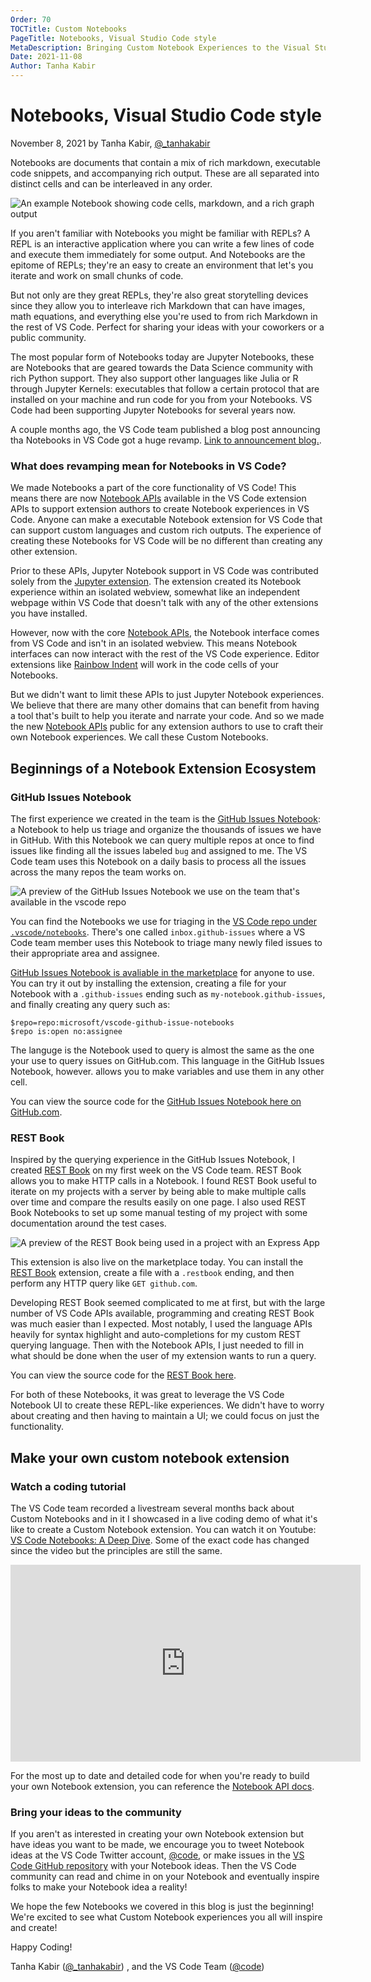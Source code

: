 ```yaml
---
Order: 70
TOCTitle: Custom Notebooks
PageTitle: Notebooks, Visual Studio Code style
MetaDescription: Bringing Custom Notebook Experiences to the Visual Studio Code Extension Marketplace.
Date: 2021-11-08
Author: Tanha Kabir
---
```


# Notebooks, Visual Studio Code style

November 8, 2021 by Tanha Kabir, [@_tanhakabir](https://twitter.com/_tanhakabir)

Notebooks are documents that contain a mix of rich markdown, executable code snippets, and accompanying rich output. These are all separated into distinct cells and can be interleaved in any order.

![An example Notebook showing code cells, markdown, and a rich graph output](notebook.png)

If you aren't familiar with Notebooks you might be familiar with REPLs? A REPL is an interactive application where you can write a few lines of code and execute them immediately for some output. And Notebooks are the epitome of REPLs; they're an easy to create an environment that let's you iterate and work on small chunks of code.

But not only are they great REPLs, they're also great storytelling devices since they allow you to interleave rich Markdown that can have images, math equations, and everything else you're used to from rich Markdown in the rest of VS Code. Perfect for sharing your ideas with your coworkers or a public community.

The most popular form of Notebooks today are Jupyter Notebooks, these are Notebooks that are geared towards the Data Science community with rich Python support. They also support other languages like Julia or R through Jupyter Kernels: executables that follow a certain protocol that are installed on your machine and run code for you from your Notebooks. VS Code had been supporting Jupyter Notebooks for several years now.

A couple months ago, the VS Code team published a blog post announcing tha Notebooks in VS Code got a huge revamp. [Link to announcement blog.](blogs/2021/08/05/notebooks).


### What does revamping mean for Notebooks in VS Code?

We made Notebooks a part of the core functionality of VS Code! This means there are now [Notebook APIs](api/extension-guides/notebook) available in the VS Code extension APIs to support extension authors to create Notebook experiences in VS Code. Anyone can make a executable Notebook extension for VS Code that can support custom languages and custom rich outputs. The experience of creating these Notebooks for VS Code will be no different than creating any other extension.

Prior to these APIs, Jupyter Notebook support in VS Code was contributed solely from the [Jupyter extension](https://marketplace.visualstudio.com/items?itemName=ms-toolsai.jupyter). The extension created its Notebook experience within an isolated webview, somewhat like an independent webpage within VS Code that doesn't talk with any of the other extensions you have installed.

However, now with the core [Notebook APIs](api/extension-guides/notebook), the Notebook interface comes from VS Code and isn't in an isolated webview. This means Notebook interfaces can now interact with the rest of the VS Code experience. Editor extensions like [Rainbow Indent](https://marketplace.visualstudio.com/items?itemName=oderwat.indent-rainbow) will work in the code cells of your Notebooks.

But we didn't want to limit these APIs to just Jupyter Notebook experiences. We believe that there are many other domains that can benefit from having a tool that's built to help you iterate and narrate your code. And so we made the new [Notebook APIs](api/extension-guides/notebook) public for any extension authors to use to craft their own Notebook experiences. We call these Custom Notebooks.

## Beginnings of a Notebook Extension Ecosystem

### GitHub Issues Notebook

The first experience we created in the team is the [GitHub Issues Notebook](https://marketplace.visualstudio.com/items?itemName=ms-vscode.vscode-github-issue-notebooks): a Notebook to help us triage and organize the thousands of issues we have in GitHub. With this Notebook we can query multiple repos at once to find issues like finding all the issues labeled `bug` and assigned to me. The VS Code team uses this Notebook on a daily basis to process all the issues across the many repos the team works on.

![A preview of the GitHub Issues Notebook we use on the team that's available in the vscode repo](github-issues-notebook.png)

You can find the Notebooks we use for triaging in the [VS Code repo under `.vscode/notebooks`](https://github.com/microsoft/vscode/tree/main/.vscode/notebooks). There's one called `inbox.github-issues` where a VS Code team member uses this Notebook to triage many newly filed issues to their appropriate area and assignee.

[GitHub Issues Notebook is avaliable in the marketplace]((https://marketplace.visualstudio.com/items?itemName=ms-vscode.vscode-github-issue-notebooks)) for anyone to use. You can try it out by installing the extension, creating a file for your Notebook with a `.github-issues` ending such as `my-notebook.github-issues`, and finally creating any query such as:

```
$repo=repo:microsoft/vscode-github-issue-notebooks
$repo is:open no:assignee

```

The languge is the Notebook used to query is almost the same as the one your use to query issues on GitHub.com. This language in the GitHub Issues Notebook, however. allows you to make variables and use them in any other cell.

You can view the source code for the [GitHub Issues Notebook here on GitHub.com](https://github.com/microsoft/vscode-github-issue-notebooks).

### REST Book

Inspired by the querying experience in the GitHub Issues Notebook, I created [REST Book](https://marketplace.visualstudio.com/items?itemName=tanhakabir.rest-book) on my first week on the VS Code team. REST Book allows you to make HTTP calls in a Notebook. I found REST Book useful to iterate on my projects with a server by being able to make multiple calls over time and compare the results easily on one page. I also used REST Book Notebooks to set up some manual testing of my project with some documentation around the test cases.

![A preview of the REST Book being used in a project with an Express App](rest-book.png)

This extension is also live on the marketplace today. You can install the [REST Book](https://marketplace.visualstudio.com/items?itemName=tanhakabir.rest-book) extension, create a file with a `.restbook` ending, and then perform any HTTP query like `GET github.com`.

Developing REST Book seemed complicated to me at first, but with the large number of VS Code APIs available, programming and creating REST Book was much easier than I expected. Most notably, I used the language APIs heavily for syntax highlight and auto-completions for my custom REST querying language. Then with the Notebook APIs, I just needed to fill in what should be done when the user of my extension wants to run a query.

You can view the source code for the [REST Book here](https://github.com/tanhakabir/rest-book).

For both of these Notebooks, it was great to leverage the VS Code Notebook UI to create these REPL-like experiences. We didn't have to worry about creating and then having to maintain a UI; we could focus on just the functionality.
## Make your own custom notebook extension

### Watch a coding tutorial

The VS Code team recorded a livestream several months back about Custom Notebooks and in it I showcased in a live coding demo of what it's like to create a Custom Notebook extension. You can watch it on Youtube: [VS Code Notebooks: A Deep Dive](https://youtu.be/D-AXZZDTQhM). Some of the exact code has changed since the video but the principles are still the same.

<iframe width="560" height="315" src="https://www.youtube-nocookie.com/embed/D-AXZZDTQhM" title="YouTube video player" frameborder="0" allow="accelerometer; autoplay; clipboard-write; encrypted-media; gyroscope; picture-in-picture" allowfullscreen></iframe>

For the most up to date and detailed code for when you're ready to build your own Notebook extension, you can reference the [Notebook API docs]((api/extension-guides/notebook)).

### Bring your ideas to the community

If you aren't as interested in creating your own Notebook extension but have ideas you want to be made, we encourage you to tweet Notebook ideas at the VS Code Twitter account, [@code](https://twitter.com/code), or make issues in the [VS Code GitHub repository](https://github.com/microsoft/vscode) with your Notebook ideas. Then the VS Code community can read and chime in on your Notebook and eventually inspire folks to make your Notebook idea a reality!

We hope the few Notebooks we covered in this blog is just the beginning! We're excited to see what Custom Notebook experiences you all will inspire and create!


Happy Coding!

Tanha Kabir ([@_tanhakabir](https://twitter.com/_tanhakabir)) , and the VS Code Team ([@code](https://twitter.com/code))











